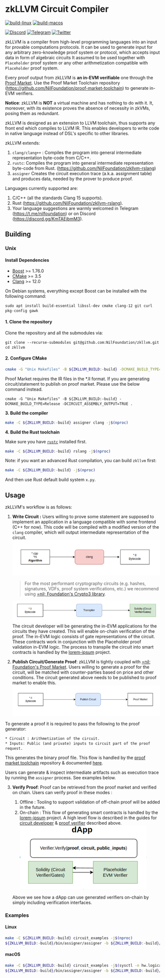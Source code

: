 # zkLLVM Circuit Compiler

[![build-linux](https://github.com/NilFoundation/zkllvm/actions/workflows/build_linux.yml/badge.svg?branch=master)](
https://github.com/NilFoundation/zkllvm/actions/workflows/build_linux.yml)
[![build-macos](https://github.com/NilFoundation/zkllvm/actions/workflows/build_macos.yml/badge.svg?branch=master)](
https://github.com/NilFoundation/zkllvm/actions/workflows/build_macos.yml)

[![Discord](https://img.shields.io/discord/969303013749579846.svg?logo=discord&style=flat-square)](https://discord.gg/KmTAEjbmM3)
[![Telegram](https://img.shields.io/badge/Telegram-2CA5E0?style=flat-square&logo=telegram&logoColor=dark)](https://t.me/nilfoundation)
[![Twitter](https://img.shields.io/twitter/follow/nil_foundation)](https://twitter.com/nil_foundation)

zkLLVM is a compiler from high-level programming languages into an input for provable computations protocols. 
It can be used to generate input for any arbitrary zero-knowledge proof system or protocol, which accepts 
input data in form of algebraic circuits It assumed to be used together with `Placeholder` proof system or 
any other arithmetization compatible with `Placeholder` proof system.

Every proof output from zkLLVM is **an in-EVM verifiable** one through the [Proof Market](https://proof.market). Use the Proof Market Toolchain repository (https://github.com/NilFoundation/proof-market-toolchain) to generate in-EVM verifiers.

**Notice**: zkLLVM is **NOT** a virtual machine and has nothing to do with it. It, moreover, with its existence proves the absence of necessity in zkVMs, posing them as redundant.

zkLLVM is designed as an extension to LLVM toolchain, thus supports any front end which compiles to LLVM IR. This 
enables developers to write code in native language instead of DSL's specific to other libraries.

zkLLVM extends:
1. `clang/clang++` : Compiles the program into general intermediate representation byte-code from C/C++.
2. `rustc`: Compiles the program into general intermediate representation byte-code from Rust. (https://github.com/NilFoundation/zkllvm-rslang)
3. `assigner` Creates the circuit execution trace (a.k.a. assignment table) and produces data, needed by the prover to produce proof.

Languages currently supported are:
1. C/C++ (all the standards Clang 15 supports).
2. Rust (https://github.com/NilFoundation/zkllvm-rslang).
3. Your language suggestions are warmly welcomed in Telegram (https://t.me/nilfoundation) or on Discord (https://discord.gg/KmTAEjbmM3).

## Building

### Unix

#### Install Dependencies

* [Boost](https://www.boost.org/) >= 1.76.0
* [CMake](https://cmake.org/) >= 3.5
* [Clang](https://clang.llvm.org/) >= 12.0

On Debian systems, everything except Boost can be installed with the following command:

```
sudo apt install build-essential libssl-dev cmake clang-12 git curl pkg-config gawk
```

#### 1. Clone the repository

Clone the repository and all the submodules via:

```
git clone --recurse-submodules git@github.com:NilFoundation/zkllvm.git
cd zkllvm
```

#### **2. Configure CMake**

```bash
cmake -G "Unix Makefiles" -B ${ZKLLVM_BUILD:-build} -DCMAKE_BUILD_TYPE=Release .
```

Proof Market requires the IR files in the *.ll format. If you are generating circuit/statement
to publish on proof market. Please use the below command instead.

```
cmake -G "Unix Makefiles" -B ${ZKLLVM_BUILD:-build} -DCMAKE_BUILD_TYPE=Release -DCIRCUIT_ASSEMBLY_OUTPUT=TRUE .
```

**3. Build the compiler**

```bash
make -C ${ZKLLVM_BUILD:-build} assigner clang -j$(nproc)
```

**4. Build the Rust toolchain**

Make sure you have [`rustc`](https://www.rust-lang.org/tools/install) installed first.

```bash
make -C ${ZKLLVM_BUILD:-build} rslang -j$(nproc)
```

Note: if you want an advanced Rust compilation, you can build `zkllvm` first:

```bash
make -C ${ZKLLVM_BUILD:-build} -j$(nproc)
```

And then use Rust default build system `x.py`.

## Usage

zkLLVM's workflow is as follows:

1. **Write Circuit :** Users willing to prove some statement are supposed to implement an application in a language compatible with some frontend (C++ for now). This code will be compiled with a modified version of the `clang` compiler, which will output intermediate representation of the circuit.
   ![compile](./docs/assets/compile.png)
   > For the most performant cryptography circuits (e.g. hashes, signatures, VDFs, proof system verifications, etc.) 
   > we recommend using [=nil; Foundation's Crypto3 library](https://github.com/nilfoundation/crypto3.git).

   ![compile](./docs/assets/transpile.png)
  The circuit developer will be generating the in-EVM applications for the circuits they have created. This will enable on-chain verification of the proof. 
  The in-EVM logic consists of gate representations of the circuit. These contracts work in conjunction with the Placeholder proof validation in-EVM logic.
  The process to transpile the circuit into smart contracts is handled by the [lorem-ipsum](https://github.com/NilFoundation/lorem-ipsum-cli)
  project.

2. **Publish Circuit/Generate Proof**: zkLLVM is tightly coupled with [=nil; Foundation's Proof Market](https://proof.market.nil.foundation). Users willing to generate a proof for the circuit, will be matched with counter-parties based on price and other conditions.
   The circuit generated above needs to be published to proof market to enable this. 
   ![publish](./docs/assets/publish.png)
 
To generate a proof it is required to pass the following to the proof generator:

    * Circuit : Arithmetization of the circuit.
    * Inputs: Public (and private) inputs to circuit part of the proof request. 

This generates the binary proof file. This flow is handled by the [proof market toolchain](https://github.com/NilFoundation/proof-market-toolchain) repository & documented [here](https://docs.nil.foundation/proof-market/market/user-guides/proof-producer).   

Users can generate & inspect intermediate artifacts such as execution trace by running the `assigner` process. See examples below.

3. **Verify Proof**: Proof can be retrieved from the proof market and verified on chain. Users can verify proof in these modes : 
   1. Offline : Tooling to support validation of off-chain proof will be added in the future.
   2. On-chain : This flow of generating smart contracts is handled by the [lorem-ipsum](https://github.com/NilFoundation/lorem-ipsum-cli) project. A high level flow is described in the guides 
   for [circuit developer](https://docs.nil.foundation/zkllvm/manual/getting-started/circuit-generation) & [proof verifier](https://docs.nil.foundation/zkllvm/manual/getting-started/proof-verifier)
   described above.   
    ![verify](./docs/assets/dapp_verify.png)
   
   Above we see how a dApp can use generated verifiers on-chain by simply including verification interfaces. 
    
### Examples

#### Linux 

```bash
make -C ${ZKLLVM_BUILD:-build} circuit_examples -j$(nproc) 
${ZKLLVM_BUILD:-build}/bin/assigner/assigner -b ${ZKLLVM_BUILD:-build}/examples/arithmetics_example.bc -i examples/arithmetics.inp -t assignment.tbl -c circuit.crct -e pallas
```

#### macOS
```bash
make -C ${ZKLLVM_BUILD:-build} circuit_examples -j$(sysctl -n hw.logicalcpu)
${ZKLLVM_BUILD:-build}/bin/assigner/assigner -b ${ZKLLVM_BUILD:-build}/examples/arithmetics_example.bc -i examples/arithmetics.inp -t assignment.tbl -c circuit.crct -e pallas
```

